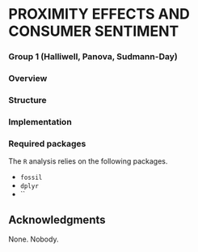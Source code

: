 # PROXIMITY EFFECTS AND CONSUMER SENTIMENT
### Group 1 (Halliwell, Panova, Sudmann-Day) 

### Overview


### Structure


### Implementation


### Required packages

The `R` analysis relies on the following packages. 

- `fossil`
- `dplyr`
- ``

## Acknowledgments

None. Nobody.
